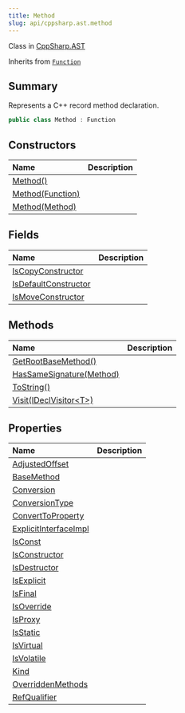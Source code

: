 ```yaml
---
title: Method
slug: api/cppsharp.ast.method
---
```

Class in [CppSharp.AST](/api/cppsharp/ast)

Inherits from [`Function`](/api/cppsharp/ast/function)

## Summary


Represents a C++ record method declaration.


```csharp
public class Method : Function
```

## Constructors

|Name|Description|
|:---|:---|
|[Method\(\)](/api/cppsharp/ast/method//ctor-1)||
|[Method\(Function\)](/api/cppsharp/ast/method//ctor-3)||
|[Method\(Method\)](/api/cppsharp/ast/method//ctor-2)||

## Fields

|Name|Description|
|:---|:---|
|[IsCopyConstructor](/api/cppsharp/ast/method/iscopyconstructor)||
|[IsDefaultConstructor](/api/cppsharp/ast/method/isdefaultconstructor)||
|[IsMoveConstructor](/api/cppsharp/ast/method/ismoveconstructor)||

## Methods

|Name|Description|
|:---|:---|
|[GetRootBaseMethod\(\)](/api/cppsharp/ast/method/getrootbasemethod)||
|[HasSameSignature\(Method\)](/api/cppsharp/ast/method/hassamesignature)||
|[ToString\(\)](/api/cppsharp/ast/method/tostring)||
|[Visit\(IDeclVisitor\<T\>\)](/api/cppsharp/ast/method/visit)||

## Properties

|Name|Description|
|:---|:---|
|[AdjustedOffset](/api/cppsharp/ast/method/adjustedoffset)||
|[BaseMethod](/api/cppsharp/ast/method/basemethod)||
|[Conversion](/api/cppsharp/ast/method/conversion)||
|[ConversionType](/api/cppsharp/ast/method/conversiontype)||
|[ConvertToProperty](/api/cppsharp/ast/method/converttoproperty)||
|[ExplicitInterfaceImpl](/api/cppsharp/ast/method/explicitinterfaceimpl)||
|[IsConst](/api/cppsharp/ast/method/isconst)||
|[IsConstructor](/api/cppsharp/ast/method/isconstructor)||
|[IsDestructor](/api/cppsharp/ast/method/isdestructor)||
|[IsExplicit](/api/cppsharp/ast/method/isexplicit)||
|[IsFinal](/api/cppsharp/ast/method/isfinal)||
|[IsOverride](/api/cppsharp/ast/method/isoverride)||
|[IsProxy](/api/cppsharp/ast/method/isproxy)||
|[IsStatic](/api/cppsharp/ast/method/isstatic)||
|[IsVirtual](/api/cppsharp/ast/method/isvirtual)||
|[IsVolatile](/api/cppsharp/ast/method/isvolatile)||
|[Kind](/api/cppsharp/ast/method/kind)||
|[OverriddenMethods](/api/cppsharp/ast/method/overriddenmethods)||
|[RefQualifier](/api/cppsharp/ast/method/refqualifier)||

